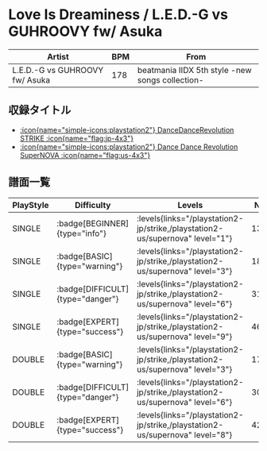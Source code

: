 # Love Is Dreaminess / L.E.D.-G vs GUHROOVY fw/ Asuka

|Artist|BPM|From|
|------|---|----|
|L.E.D.-G vs GUHROOVY fw/ Asuka|178|beatmania IIDX 5th style -new songs collection-|

## 収録タイトル

- [:icon{name="simple-icons:playstation2"} DanceDanceRevolution STRIKE :icon{name="flag:jp-4x3"}](/playstation2-jp/strike)
- [:icon{name="simple-icons:playstation2"} Dance Dance Revolution SuperNOVA :icon{name="flag:us-4x3"}](/playstation2-us/supernova)

## 譜面一覧

|PlayStyle|Difficulty|Levels|Notes|Movie|
|---------|----------|------|-----|-----|
|SINGLE| :badge[BEGINNER]{type="info"}| :levels{links="/playstation2-jp/strike,/playstation2-us/supernova" level="1"}|134/8||
|SINGLE| :badge[BASIC]{type="warning"}| :levels{links="/playstation2-jp/strike,/playstation2-us/supernova" level="3"}|180/9||
|SINGLE| :badge[DIFFICULT]{type="danger"}| :levels{links="/playstation2-jp/strike,/playstation2-us/supernova" level="6"}|318/21||
|SINGLE| :badge[EXPERT]{type="success"}| :levels{links="/playstation2-jp/strike,/playstation2-us/supernova" level="9"}|465/5||
|DOUBLE| :badge[BASIC]{type="warning"}| :levels{links="/playstation2-jp/strike,/playstation2-us/supernova" level="3"}|176/15||
|DOUBLE| :badge[DIFFICULT]{type="danger"}| :levels{links="/playstation2-jp/strike,/playstation2-us/supernova" level="6"}|300/28||
|DOUBLE| :badge[EXPERT]{type="success"}| :levels{links="/playstation2-jp/strike,/playstation2-us/supernova" level="8"}|428/20||
